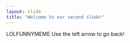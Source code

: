```yaml
---
layout: slide
title: "Welcome to our second slide!"
---
```

LOLFUNNYMEME
Use the left arrow to go back!

